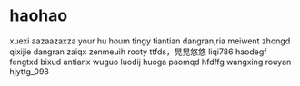# haohao
xuexi
aazaazaxza
your hu houm
tingy
tiantian
dangran,ria
meiwent
zhongd
qixijie
dangran
zaiqx
zenmeuih
rooty
ttfds，晃晃悠悠
liqi786
haodegf
fengtxd
bixud
antianx
wuguo
luodij
huoga
paomqd
hfdffg
wangxing
rouyan
hjyttg_098
